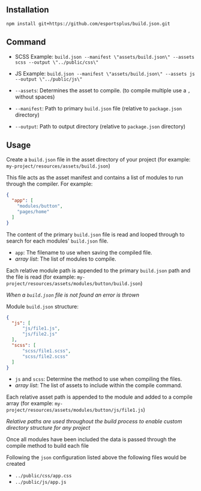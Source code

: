 ## Installation

```
npm install git+https://github.com/esportsplus/build.json.git
```

## Command

* SCSS Example: `build.json --manifest \"assets/build.json\" --assets scss --output \"../public/css\"`
* JS Example: `build.json --manifest \"assets/build.json\" --assets js --output \"../public/js\"`

* `--assets`: Determines the asset to compile. (to compile multiple use a `,` without spaces)
* `--manifest`: Path to primary `build.json` file (relative to `package.json` directory)
* `--output`: Path to output directory (relative to `package.json` directory)

## Usage

Create a `build.json` file in the asset directory of your project (for example: `my-project/resources/assets/build.json`)

This file acts as the asset manifest and contains a list of modules to run through the compiler. For example:

```json
{
  "app": [
    "modules/button",
    "pages/home"
  ]
}
```

The content of the primary `build.json` file is read and looped through to search for each modules' `build.json` file.

* `app`: The filename to use when saving the compiled file.
* _array list_: The list of modules to compile.

Each relative module path is appended to the primary `build.json` path and the file is read (for example: `my-project/resources/assets/modules/button/build.json`)

_When a `build.json` file is not found an error is thrown_

Module `build.json` structure:

```json
{
  "js": [
      "js/file1.js",
      "js/file2.js"
  ],
  "scss": [
      "scss/file1.scss",
      "scss/file2.scss"
  ]
}
```

* `js` and `scss`: Determine the method to use when compiling the files.
* _array list_: The list of assets to include within the compile command.

Each relative asset path is appended to the module and added to a compile array (for example: `my-project/resources/assets/modules/button/js/file1.js`)

_Relative paths are used throughout the build process to enable custom directory structure for any project_

Once all modules have been included the data is passed through the compile method to build each file

Following the `json` configuration listed above the following files would be created

* `../public/css/app.css`
* `../public/js/app.js`
